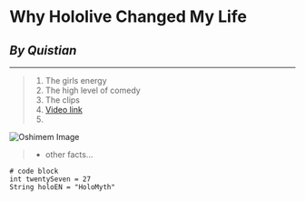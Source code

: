 # **Why Hololive Changed My Life**
## *By Quistian*
---
> 1. The girls energy
> 2. The high level of comedy
> 3. The clips 
> 4. [Video link](https://www.youtube.com/watch?v=bPyVkcM_WhQ&list=LL&index=76)
> 5. 
![Oshimem Image](https://user-images.githubusercontent.com/97694494/149402445-beb7e450-1de7-4335-b371-d7be3b9c0bad.png)

> - other facts...

```
# code block
int twentySeven = 27
String holoEN = "HoloMyth"
```
